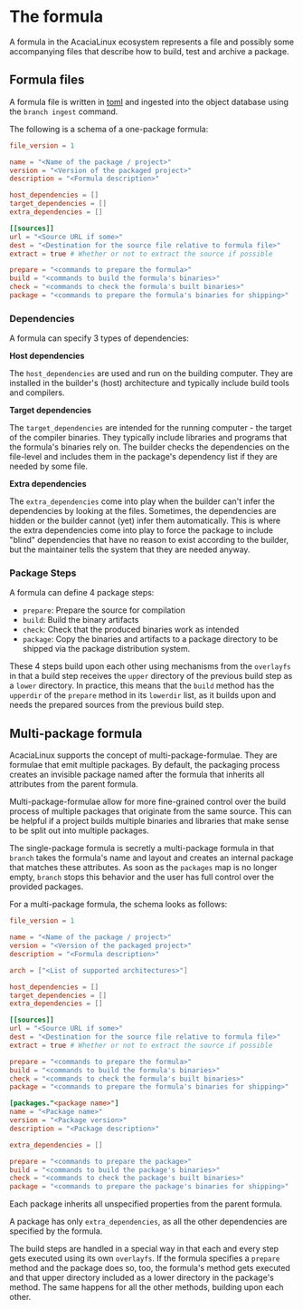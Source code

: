 # The formula

A formula in the AcaciaLinux ecosystem represents a file and possibly some accompanying files that describe how to build, test and archive a package.

## Formula files

A formula file is written in [toml](https://toml.io) and ingested into the object database using the `branch ingest` command.

The following is a schema of a one-package formula:
```toml
file_version = 1

name = "<Name of the package / project>"
version = "<Version of the packaged project>"
description = "<Formula description>"

host_dependencies = []
target_dependencies = []
extra_dependencies = []

[[sources]]
url = "<Source URL if some>"
dest = "<Destination for the source file relative to formula file>"
extract = true # Whether or not to extract the source if possible

prepare = "<commands to prepare the formula>"
build = "<commands to build the formula's binaries>"
check = "<commands to check the formula's built binaries>"
package = "<commands to prepare the formula's binaries for shipping>"
```

### Dependencies

A formula can specify 3 types of dependencies:

**Host dependencies**

The `host_dependencies` are used and run on the building computer.
They are installed in the builder's (host) architecture and typically include build tools and compilers.

**Target dependencies**

The `target_dependencies` are intended for the running computer - the target of the compiler binaries.
They typically include libraries and programs that the formula's binaries rely on.
The builder checks the dependencies on the file-level and includes them in the package's dependency list if they are needed by some file.

**Extra dependencies**

The `extra_dependencies` come into play when the builder can't infer the dependencies by looking at the files.
Sometimes, the dependencies are hidden or the builder cannot (yet) infer them automatically.
This is where the extra dependencies come into play to force the package to include "blind" dependencies that have no reason to exist according to the builder, but the maintainer tells the system that they are needed anyway.

### Package Steps

A formula can define 4 package steps:

- `prepare`: Prepare the source for compilation
- `build`: Build the binary artifacts
- `check`: Check that the produced binaries work as intended
- `package`: Copy the binaries and artifacts to a package directory to be shipped via the package distribution system.

These 4 steps build upon each other using mechanisms from the `overlayfs` in that a build step receives the `upper` directory of the previous build step as a `lower` directory.
In practice, this means that the `build` method has the `upperdir` of the `prepare` method in its `lowerdir` list, as it builds upon and needs the prepared sources from the previous build step.

## Multi-package formula

AcaciaLinux supports the concept of multi-package-formulae.
They are formulae that emit multiple packages.
By default, the packaging process creates an invisible package named after the formula that inherits all attributes from the parent formula.

Multi-package-formulae allow for more fine-grained control over the build process of multiple packages that originate from the same source.
This can be helpful if a project builds multiple binaries and libraries that make sense to be split out into multiple packages.

The single-package formula is secretly a multi-package formula in that `branch` takes the formula's name and layout and creates an internal package that matches these attributes.
As soon as the `packages` map is no longer empty, `branch` stops this behavior and the user has full control over the provided packages.

For a multi-package formula, the schema looks as follows:

```toml
file_version = 1

name = "<Name of the package / project>"
version = "<Version of the packaged project>"
description = "<Formula description>"

arch = ["<List of supported architectures>"]

host_dependencies = []
target_dependencies = []
extra_dependencies = []

[[sources]]
url = "<Source URL if some>"
dest = "<Destination for the source file relative to formula file>"
extract = true # Whether or not to extract the source if possible

prepare = "<commands to prepare the formula>"
build = "<commands to build the formula's binaries>"
check = "<commands to check the formula's built binaries>"
package = "<commands to prepare the formula's binaries for shipping>"

[packages."<package name>"]
name = "<Package name>"
version = "<Package version>"
description = "<Package description>"

extra_dependencies = []

prepare = "<commands to prepare the package>"
build = "<commands to build the package's binaries>"
check = "<commands to check the package's built binaries>"
package = "<commands to prepare the package's binaries for shipping>"
```

Each package inherits all unspecified properties from the parent formula.

A package has only `extra_dependencies`, as all the other dependencies are specified by the formula.

The build steps are handled in a special way in that each and every step gets executed using its own `overlayfs`. If the formula specifies a `prepare` method and the package does so, too, the formula's method gets executed and that upper directory included as a lower directory in the package's method.
The same happens for all the other methods, building upon each other.
